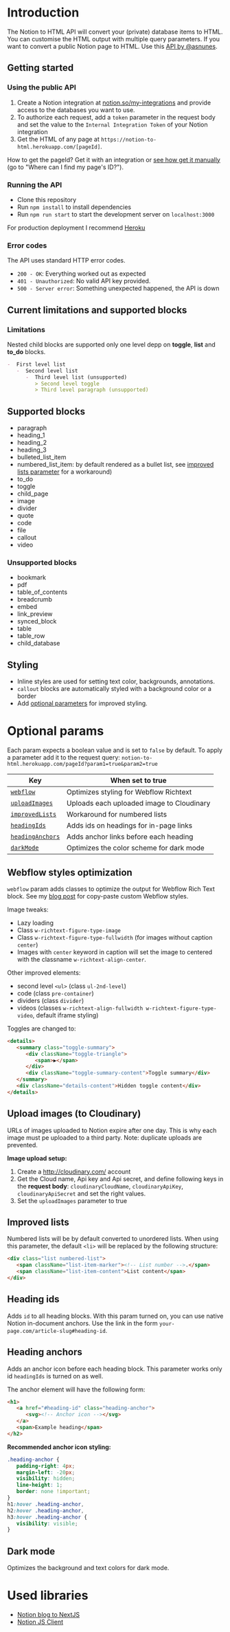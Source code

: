 # Introduction

The Notion to HTML API will convert your (private) database items to HTML. You can customise the HTML output with multiple query parameters.
If you want to convert a public Notion page to HTML. Use this [API by @asnunes](https://github.com/asnunes/notion-page-to-html).

## Getting started

### Using the public API

1. Create a Notion integration at [notion.so/my-integrations](https://www.notion.so/my-integrations) and provide access to the databases you want to use.
2. To authorize each request, add a `token` parameter in the request body and set the value to the `Internal Integration Token` of your Notion integration
3. Get the HTML of any page at `https://notion-to-html.herokuapp.com/[pageId]`.

How to get the pageId? Get it with an integration or [see how get it manually](https://developers.notion.com/docs/working-with-page-content#creating-a-page-with-content:~:text=Where%20can%20I%20find%20my%20page%27s%20ID%3F) (go to "Where can I find my page's ID?").

### Running the API

-  Clone this repository
-  Run `npm install` to install dependencies
-  Run `npm run start` to start the development server on `localhost:3000`

For production deployment I recommend [Heroku](https://heroku.com/deploy?template=https://github.com/mchlkucera/notion-to-html)

### Error codes

The API uses standard HTTP error codes.

-  `200 - OK`: Everything worked out as expected
-  `401 - Unauthorized`: No valid API key provided.
-  `500 - Server error`: Something unexpected happened, the API is down

## Current limitations and supported blocks

### Limitations

Nested child blocks are supported only one level depp on **toggle**, **list** and **to_do** blocks.

```markdown
-  First level list
   -  Second level list
      -  Third level list (unsupported)
         > Second level toggle
         > Third level paragraph (unsupported)
```

## Supported blocks

-  paragraph
-  heading_1
-  heading_2
-  heading_3
-  bulleted_list_item
-  numbered_list_item: by default rendered as a bullet list, see [improved lists parameter](#improved-lists) for a workaround)
-  to_do
-  toggle
-  child_page
-  image
-  divider
-  quote
-  code
-  file
-  callout
-  video

### Unsupported blocks

-  bookmark
-  pdf
-  table_of_contents
-  breadcrumb
-  embed
-  link_preview
-  synced_block
-  table
-  table_row
-  child_database

## Styling

-  Inline styles are used for setting text color, backgrounds, annotations.
-  `callout` blocks are automatically styled with a background color or a border
-  Add [optional parameters](#optional-params) for improved styling.

# Optional params

Each param expects a boolean value and is set to `false` by default. To apply a parameter add it to the request query: `notion-to-html.herokuapp.com/pageId?param1=true&param2=true`

| Key                                            | When set to true                          |
| ---------------------------------------------- | ----------------------------------------- |
| [`webflow`](#webflow-styles-optimization)      | Optimizes styling for Webflow Richtext    |
| [`uploadImages`](#upload-images-to-cloudinary) | Uploads each uploaded image to Cloudinary |
| [`improvedLists`]()                            | Workaround for numbered lists             |
| [`headingIds`](#heading-ids)                   | Adds ids on headings for in-page links    |
| [`headingAnchors`](#heading-anchors)           | Adds anchor links before each heading     |
| [`darkMode`](#dark-mode)                       | Optimizes the color scheme for dark mode  |

## Webflow styles optimization

`webflow` param adds classes to optimize the output for Webflow Rich Text block. See my [blog post](https://myblock.webflow.io/post/how-to-make-a-notion-to-webflow-blog#47800c5f88c24ba4bbb38b1de294dd74) for copy-paste custom Webflow styles.

Image tweaks:

-  Lazy loading
-  Class `w-richtext-figure-type-image`
-  Class `w-richtext-figure-type-fullwidth` (for images without caption `center`)
-  Images with `center` keyword in caption will set the image to centered with the classname `w-richtext-align-center`.

Other improved elements:

-  second level `<ul>` (class `ul-2nd-level`)
-  code (class `pre-container`)
-  dividers (class `divider`)
-  videos (classes `w-richtext-align-fullwidth w-richtext-figure-type-video`, default iframe styling)

Toggles are changed to:

```html
<details>
   <summary class="toggle-summary">
      <div className="toggle-triangle">
         <span>▶</span>
      </div>
      <div className="toggle-summary-content">Toggle summary</div>
   </summary>
   <div className="details-content">Hidden toggle content</div>
</details>
```

## Upload images (to Cloudinary)

URLs of images uploaded to Notion expire after one day. This is why each image must pe uploaded to a third party. Note: duplicate uploads are prevented.

**Image upload setup:**

1. Create a http://cloudinary.com/ account
2. Get the Cloud name, Api key and Api secret, and define following keys in the **request body**: `cloudinaryCloudName`, `cloudinaryApiKey`, `cloudinaryApiSecret` and set the right values.
3. Set the `uploadImages` parameter to true

## Improved lists

Numbered lists will be by default converted to unordered lists. When using this parameter, the default `<li>` will be replaced by the following structure:

```html
<div class="list numbered-list">
   <span className="list-item-marker"><!-- List number -->.</span>
   <span className="list-item-content">List content</span>
</div>
```

## Heading ids

Adds `id` to all heading blocks. With this param turned on, you can use native Notion in-document anchors. Use the link in the form `your-page.com/article-slug#heading-id`.

## Heading anchors

Adds an anchor icon before each heading block. This parameter works only id `headingIds` is turned on as well.

The anchor element will have the following form:

```html
<h1>
   <a href="#heading-id" class="heading-anchor">
      <svg><!-- Anchor icon --></svg>
   </a>
   <span>Example heading</span>
</h2>
```

**Recommended anchor icon styling:**

```css
.heading-anchor {
   padding-right: 4px;
   margin-left: -20px;
   visibility: hidden;
   line-height: 1;
   border: none !important;
}
h1:hover .heading-anchor,
h2:hover .heading-anchor,
h3:hover .heading-anchor {
   visibility: visible;
}
```

## Dark mode

Optimizes the background and text colors for dark mode.

# Used libraries

-  [Notion blog to NextJS](https://github.com/samuelkraft/notion-blog-nextjs)
-  [Notion JS Client](https://github.com/makenotion/notion-sdk-js)
